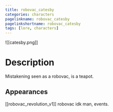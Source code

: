 ```yaml
---
title: robovac_catesby
categories: characters
pagelinkname: robovac_catesby
pagelinkshortname: robovac_catesby
tags: [lore, characters]
---
```

![[catesby.png]]
# Description

Mistakening seen as a robovac, is a teapot.

## Appearances

[[robovac_revolution_v1]]
robovac idk man, events.

